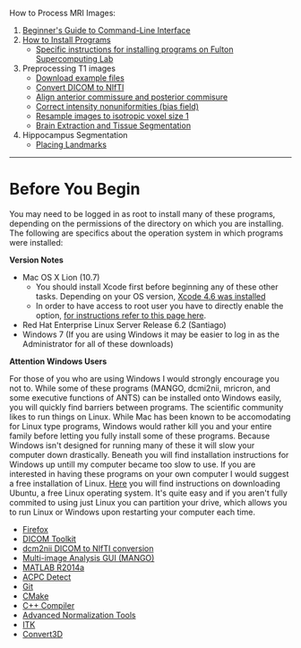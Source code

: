 How to Process MRI Images:

1. [Beginner's Guide to Command-Line Interface](begin_primer)
2. [How to Install Programs](Home)
    * [Specific instructions for installing programs on Fulton Supercomputing Lab](fsl)
3. Preprocessing T1 images
     * [Download example files](https://bitbucket.org/njhunsaker/preprocessing-t1-example)
     * [Convert DICOM to NIfTI](preprocessing_dcm2nii)
     * [Align anterior commissure and posterior commisure](preprocessing_acpcdetect)
     * [Correct intensity nonuniformities (bias field)](preprocessing_N4BiasFieldCorrection)
     * [Resample images to isotropic voxel size 1](preprocessing_resample)
     * [Brain Extraction and Tissue Segmentation](preprocessing_antscorticalthickness)
4. Hippocampus Segmentation
     * [Placing Landmarks](hpc_landmarks)

---------------------------------------

# Before You Begin

You may need to be logged in as root to install many of these programs, depending on the permissions of the directory on which you are installing. The following are specifics about the operation system in which programs were installed: 

**Version Notes**

* Mac OS X Lion (10.7)
     * You should install Xcode first before beginning any of these other tasks. Depending on your OS version, [Xcode 4.6 was installed](https://developer.apple.com/downloads/index.action#)
     * In order to have access to root user you have to directly enable the option, [for instructions refer to this page here](http://support.apple.com/kb/ht1528).
* Red Hat Enterprise Linux Server Release 6.2 (Santiago)
* Windows 7 (If you are using Windows it may be easier to log in as the Administrator for all of these downloads)

**Attention Windows Users**

For those of you who are using Windows I would strongly encourage you not to. While some of these programs (MANGO, dcmi2nii, mricron, and some executive functions of ANTS) can be installed onto Windows easily, you will quickly find barriers between programs. The scientific community likes to run things on Linux. While Mac has been known to be accomodating for Linux type programs, Windows would rather kill you and your entire family before letting you fully install some of these programs. Because Windows isn't designed for running many of these it will slow your computer down drastically. Beneath you will find installation instructions for Windows up untill my computer became too slow to use. If you are interested in having these programs on your own computer I would suggest a free installation of Linux. [Here](http://www.ubuntu.com/download/server/install-ubuntu-server) you will find instructions on downloading Ubuntu, a free Linux operating system. It's quite easy and if you aren't fully commited to using just Linux you can partition your drive, which allows you to run Linux or Windows upon restarting your computer each time.

* [Firefox](install_firefox)
* [DICOM Toolkit](install_dcmtk)
* [dcm2nii DICOM to NIfTI conversion](install_dcm2nii)
* [Multi-image Analysis GUI (MANGO)](install_mango)
* [MATLAB R2014a](install_matlabR2014a)
* [ACPC Detect](install_acpcdetect)
* [Git](install_git)
* [CMake](install_cmake)
* [C++ Compiler](install_gcc)
* [Advanced Normalization Tools](install_ants)
* [ITK](install_itk)
* [Convert3D](install_convert3d)